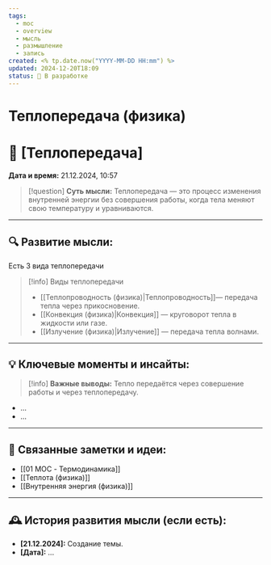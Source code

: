 ```yaml
---
tags:
  - moc
  - overview
  - мысль
  - размышление
  - запись
created: <% tp.date.now("YYYY-MM-DD HH:mm") %>
updated: 2024-12-20T18:09
status: 🚧 В разработке
---
```

# Теплопередача (физика)

# 💭  [Теплопередача]

**Дата и время:** 21.12.2024, 10:57

> [!question] **Суть мысли:**
> Теплопередача — это процесс изменения внутренней энергии без совершения работы, когда тела меняют свою температуру и уравниваются.

---

## 🔍 Развитие мысли:

Есть 3 вида теплопередачи

> [!info] Виды теплопередачи
> - [[Теплопроводность (физика)|Теплопроводность]]— передача тепла через прикосновение.
> - [[Конвекция (физика)|Конвекция]] — круговорот тепла в жидкости или газе.
> - [[Излучение (физика)|Излучение]] — передача тепла волнами.

---

## 💡 Ключевые моменты и инсайты:

> [!info] **Важные выводы:**
> Тепло передаётся через совершение работы и через теплопередачу.

- ...
- ...

---

## 🔄 Связанные заметки и идеи:

- [[01 MOC - Термодинамика]]
- [[Теплота (физика)]]
- [[Внутренняя энергия (физика)]]


---

## 🕰️ История развития мысли (если есть):

* **[21.12.2024]:**  Создание темы.
* **[Дата]:**  ...
